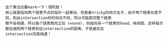     这个算法也要mark一下！很机智！
    核心就是指向两个链表节点的指针一起移动，但是最tricky的地方在于，由于两个链表长度不同，到达intersection的时间也不同，所以可能跑完整个链表
    都不会相遇，所以每个链表跑完之后（=none），则指向另一个链表的head，继续跑，这样每次都在缩短两个链表到达intersection的距离，于是最后在
    intersection完美相遇！
